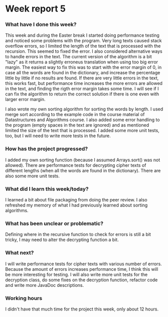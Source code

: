 # Week report 5

### What have I done this week?
This week and during the Easter break I started doing performance testing and noticed some problems with the program. Very long texts caused stack overflow errors, so I limited the length of the text that is processed with the recursion. This seemed to fixed the error. I also considered alternative ways to handle errors in the text. The current version of the algorithm is a bit "lazy" as it returns a slightly erroneus translation when using too big error margin. The easiest way to fix this was to start with the error margin of 0, in case all the words are found in the dictionary, and increase the percentage little by little if no results are found. If there are very little errors in the text, this works fast, but performance time increases the more errors are allowed in the text, and finding the rigth error margin takes some time. I will see if I can fix the algorithm to return the correct solution if there is one even with larger error margin.

I also wrote my own sorting algorithm for sorting the words by length. I used merge sort according to the example code in the course material of Datastructures and Algorithms course. I also added some error handling to the program (empty spaces in the text are ignored) and as mentioned limited the size of the text that is processed. I added some more unit tests, too, but I will need to write more tests in the future.

### How has the project progressed?
I added my own sorting function (because I assumed Arrays.sort() was not allowed). There are performance tests for decrypting cipher texts of different lengths (when all the words are found in the dictionary). There are also some more unit tests.

### What did I learn this week/today?
I learned a bit about file packaging from doing the peer review. I also refreshed my memory of what I had previously learned about sorting algorithms.

### What has been unclear or problematic?
Defining where in the recursive function to check for errors is still a bit tricky, I may need to alter the decrypting function a bit.

### What next?
I will write performance tests for cipher texts with various number of errors. Because the amount of errors increases performance time, I think this will be more interesting for testing. I will also write more unit tests for the decryption class, do some fixes on the decryption function, refactor code and write more JavaDoc descriptions.

### Working hours
I didn't have that much time for the project this week, only about 12 hours.
